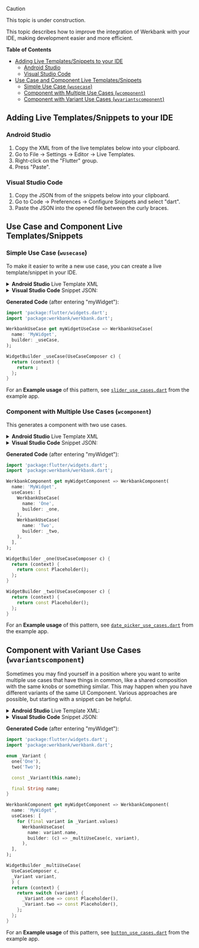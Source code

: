 > [!CAUTION]
> This topic is under construction.

This topic describes how to improve the integration of Werkbank with your IDE, making development easier and more efficient.

**Table of Contents**
- [Adding Live Templates/Snippets to your IDE](#adding-live-templatessnippets-to-your-ide)
  - [Android Studio](#android-studio)
  - [Visual Studio Code](#visual-studio-code)
- [Use Case and Component Live Templates/Snippets](#use-case-and-component-live-templatessnippets)
  - [Simple Use Case (`wusecase`)](#simple-use-case-wusecase)
  - [Component with Multiple Use Cases (`wcomponent`)](#component-with-multiple-use-cases-wcomponent)
  - [Component with Variant Use Cases (`wvariantscomponent`)](#component-with-variant-use-cases-wvariantscomponent)

## Adding Live Templates/Snippets to your IDE

### Android Studio
1. Copy the XML from of the live templates below into your clipboard.
2. Go to File -> Settings -> Editor -> Live Templates.
3. Right-click on the "Flutter" group.
4. Press "Paste".

### Visual Studio Code
1. Copy the JSON from of the snippets below into your clipboard.
2. Go to Code -> Preferences -> Configure Snippets and select "dart".
3. Paste the JSON into the opened file between the curly braces.

## Use Case and Component Live Templates/Snippets

### Simple Use Case (`wusecase`)
To make it easier to write a new use case, you can create a live template/snippet in your IDE.

<details>
<summary><b>Android Studio</b> Live Template XML</summary>

```xml
<template name="wusecase" value="import 'package:flutter/widgets.dart';&#10;import 'package:werkbank/werkbank.dart';&#10;&#10;WerkbankUseCase get $NAME$UseCase =&gt; WerkbankUseCase(&#10;    name: '$CAP_NAME$',&#10;    builder: _useCase,&#10;  );&#10;&#10;WidgetBuilder _useCase(UseCaseComposer c) {&#10;  return (context) {&#10;    return $END$;&#10;  };&#10;}" description="" toReformat="false" toShortenFQNames="true">
  <variable name="NAME" expression="" defaultValue="" alwaysStopAt="true" />
  <variable name="CAP_NAME" expression="capitalize(NAME)" defaultValue="" alwaysStopAt="false" />
  <context>
    <option name="DART_TOPLEVEL" value="true" />
  </context>
</template>
```
</details>

<details>
<summary><b>Visual Studio Code</b> Snippet JSON:</summary>

```json
"Create a UseCase": {
    "prefix": "usecase",
    "body": [
        "import 'package:flutter/widgets.dart';",
        "import 'package:werkbank/werkbank.dart';",
        "",
        "WerkbankUseCase get ${1:name}UseCase => WerkbankUseCase(",
        "  name: '${1/(.*)/${1:/capitalize}/}',",
        "  builder: _useCase,",
        ");",
        "",
        "WidgetBuilder _useCase(UseCaseComposer c) {",
        "  return (context) {",
        "    return ${0:widget};",
        "  };",
        "}",
    ],
    "description": "Creates a Werkbank use case."
},
```
</details>

**Generated Code** (after entering "myWidget"):

```dart
import 'package:flutter/widgets.dart';
import 'package:werkbank/werkbank.dart';

WerkbankUseCase get myWidgetUseCase => WerkbankUseCase(
  name: 'MyWidget',
  builder: _useCase,
);

WidgetBuilder _useCase(UseCaseComposer c) {
  return (context) {
    return ;
  };
}
```

For an **Example usage** of this pattern, see [`slider_use_cases.dart`](https://github.com/neusta-mobile-solutions-gmbh/werkbank/blob/main/example/example_werkbank/lib/src/example_werkbank/use_cases/components/material/slider_use_cases.dart) from the example app.

### Component with Multiple Use Cases (`wcomponent`)
This generates a component with two use cases.

<details>
<summary><b>Android Studio</b> Live Template XML</summary>

```xml
<template name="wcomponent" value="import 'package:flutter/widgets.dart';&#10;import 'package:werkbank/werkbank.dart';&#10;&#10;WerkbankComponent get $NAME$Component =&gt; WerkbankComponent(&#10;  name: '$CAP_NAME$',&#10;  useCases: [&#10;    WerkbankUseCase(&#10;      name: 'One',&#10;      builder: _one,&#10;    ),&#10;    WerkbankUseCase(&#10;      name: 'Two',&#10;      builder: _two,&#10;    ),&#10;  ],&#10;);&#10;&#10;WidgetBuilder _one$END$(UseCaseComposer c) {&#10;  return (context) {&#10;    return const Placeholder();&#10;  };&#10;}&#10;&#10;WidgetBuilder _two(UseCaseComposer c) {&#10;  return (context) {&#10;    return const Placeholder();&#10;  };&#10;}" description="" toReformat="false" toShortenFQNames="true">
  <variable name="NAME" expression="" defaultValue="" alwaysStopAt="true" />
  <variable name="CAP_NAME" expression="capitalize(NAME)" defaultValue="" alwaysStopAt="false" />
  <context>
    <option name="DART_TOPLEVEL" value="true" />
  </context>
</template>
```
</details>

<details>
<summary><b>Visual Studio Code</b> Snippet JSON:</summary>

<!-- TODO -->
```json
TODO
```
</details>

**Generated Code** (after entering "myWidget"):

```dart
import 'package:flutter/widgets.dart';
import 'package:werkbank/werkbank.dart';

WerkbankComponent get myWidgetComponent => WerkbankComponent(
  name: 'MyWidget',
  useCases: [
    WerkbankUseCase(
      name: 'One',
      builder: _one,
    ),
    WerkbankUseCase(
      name: 'Two',
      builder: _two,
    ),
  ],
);

WidgetBuilder _one(UseCaseComposer c) {
  return (context) {
    return const Placeholder();
  };
}

WidgetBuilder _two(UseCaseComposer c) {
  return (context) {
    return const Placeholder();
  };
}
```

For an **Example usage** of this pattern, see [`date_picker_use_cases.dart`](https://github.com/neusta-mobile-solutions-gmbh/werkbank/blob/main/example/example_werkbank/lib/src/example_werkbank/use_cases/components/material/date_picker_use_cases.dart) from the example app.

## Component with Variant Use Cases (`wvariantscomponent`)

Sometimes you may find yourself in a position where you want to write multiple use cases that have things in common,
like a shared composition with the same knobs or something similar. This may happen when you have different variants of
the same UI Component. Various approaches are possible, but starting with a snippet can be helpful.

<details>
<summary><b>Android Studio</b> Live Template XML:</summary>

```xml
<template name="wvariantscomponent" value="import 'package:flutter/widgets.dart';&#10;import 'package:werkbank/werkbank.dart';&#10;&#10;enum _Variant {&#10;  one$END$('One'),&#10;  two('Two');&#10;&#10;  const _Variant(this.name);&#10;&#10;  final String name;&#10;}&#10;&#10;WerkbankComponent get $NAME$Component =&gt; WerkbankComponent(&#10;  name: '$CAP_NAME$',&#10;  useCases: [&#10;    for (final variant in _Variant.values)&#10;      WerkbankUseCase(&#10;        name: variant.name,&#10;        builder: (c) =&gt; _multiUseCase(c, variant),&#10;      ),&#10;  ],&#10;);&#10;&#10;WidgetBuilder _multiUseCase(&#10;  UseCaseComposer c,&#10;  _Variant variant,&#10;) {&#10;  return (context) {&#10;    return switch (variant) {&#10;      _Variant.one =&gt; const Placeholder(),&#10;      _Variant.two =&gt; const Placeholder(),&#10;    };&#10;  };&#10;}" description="" toReformat="false" toShortenFQNames="true">
  <variable name="NAME" expression="" defaultValue="" alwaysStopAt="true" />
  <variable name="CAP_NAME" expression="capitalize(NAME)" defaultValue="" alwaysStopAt="false" />
  <context>
    <option name="DART_TOPLEVEL" value="true" />
  </context>
</template>
```
</details>

<details>
<summary><b>Visual Studio Code</b> Snippet JSON:</summary>

```json
"Create a Component for similar UseCases": {
    "prefix": "multiusecase",
    "body": [
        "import 'package:flutter/widgets.dart';",
        "import 'package:werkbank/werkbank.dart';",
        "",
        "enum _Variant {",
        "  ${0}one('One'),",
        "  two('Two');",
        "",
        "  const _Variant(this.name);",
        "",
        "  final String name;",
        "}",
        "",
        "WerkbankComponent get ${1:name}Component => WerkbankComponent(",
        "  name: '${1/(.*)/${1:/capitalize}/}',",
        "  useCases: [",
        "    for (final variant in _Variant.values)",
        "      WerkbankUseCase(",
        "        name: variant.name,",
        "        builder: (c) => _multiUseCase(c, variant),",
        "      ),",
        "  ],",
        ");",
        "",
        "WidgetBuilder _multiUseCase(",
        "  UseCaseComposer c,",
        "  _Variant variant,",
        ") {",
        "  return (context) {",
        "    return switch (variant) {",
        "      _Variant.one => const Placeholder(),",
        "      _Variant.two => const Placeholder(),",
        "    };",
        "  };",
        "}",
    ],
    "description": "Creates a Werkbank component with multiple similar use cases."
},
```
</details>

**Generated Code** (after entering "myWidget"):

```dart
import 'package:flutter/widgets.dart';
import 'package:werkbank/werkbank.dart';

enum _Variant {
  one('One'),
  two('Two');

  const _Variant(this.name);

  final String name;
}

WerkbankComponent get myWidgetComponent => WerkbankComponent(
  name: 'MyWidget',
  useCases: [
    for (final variant in _Variant.values)
      WerkbankUseCase(
        name: variant.name,
        builder: (c) => _multiUseCase(c, variant),
      ),
  ],
);

WidgetBuilder _multiUseCase(
  UseCaseComposer c,
  _Variant variant,
  ) {
  return (context) {
    return switch (variant) {
      _Variant.one => const Placeholder(),
      _Variant.two => const Placeholder(),
    };
  };
}
```

For an **Example usage** of this pattern, see [`button_use_cases.dart`](https://github.com/neusta-mobile-solutions-gmbh/werkbank/blob/main/example/example_werkbank/lib/src/example_werkbank/use_cases/components/material/button_use_cases.dart) from the example app.
